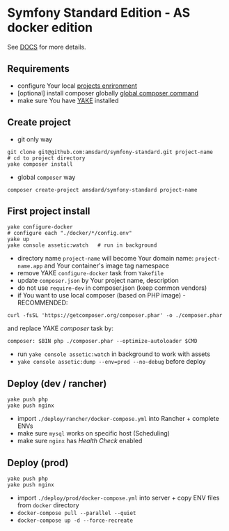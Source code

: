 Symfony Standard Edition - AS docker edition
========================

See [DOCS](https://symfony.com/doc/current/index.html) for more details.


Requirements
---
 * configure Your local [projects enrironment](https://bitbucket.org/as-docker/projects-environment)
 * [optional] install composer globally [global composer command](https://hub.docker.com/r/amsdard/composer/)
 * make sure You have [YAKE](https://yake.amsdard.io/) installed


Create project
---
* git only way
```
git clone git@github.com:amsdard/symfony-standard.git project-name
# cd to project directory
yake composer install
```
* global `composer` way
```
composer create-project amsdard/symfony-standard project-name
```


First project install
---
```
yake configure-docker
# configure each "./docker/*/config.env"
yake up
yake console assetic:watch   # run in background
```
* directory name `project-name` will become Your domain name: `project-name.app` and Your container's image tag namespace
* remove YAKE `configure-docker` task from `Yakefile`
* update `composer.json` by Your project name, description
* do not use `require-dev` in composer.json (keep common vendors)
* if You want to use local composer (based on PHP image) - RECOMMENDED:
```
curl -fsSL 'https://getcomposer.org/composer.phar' -o ./composer.phar
```
and replace YAKE *composer* task by:
```
composer: $BIN php ./composer.phar --optimize-autoloader $CMD
```
* run `yake console assetic:watch` in background to work with assets
* `yake console assetic:dump --env=prod --no-debug` before deploy


Deploy (dev / rancher)
---
```
yake push php
yake push nginx
```
* import `./deploy/rancher/docker-compose.yml` into Rancher + complete ENVs
* make sure `mysql` works on specific host (Scheduling)
* make sure `nginx` has *Health Check* enabled


Deploy (prod)
---
```
yake push php
yake push nginx
```
* import `./deploy/prod/docker-compose.yml` into server + copy ENV files from `docker` directory
* `docker-compose pull --parallel --quiet`
* `docker-compose up -d --force-recreate`

